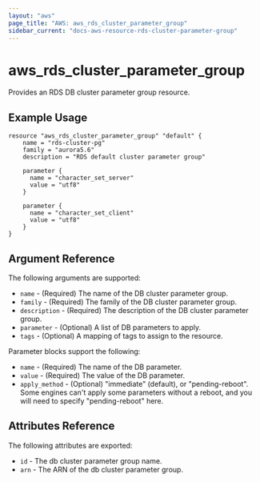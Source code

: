 ```yaml
---
layout: "aws"
page_title: "AWS: aws_rds_cluster_parameter_group"
sidebar_current: "docs-aws-resource-rds-cluster-parameter-group"
---
```


# aws\_rds\_cluster\_parameter\_group

Provides an RDS DB cluster parameter group resource.

## Example Usage

```
resource "aws_rds_cluster_parameter_group" "default" {
    name = "rds-cluster-pg"
    family = "aurora5.6"
    description = "RDS default cluster parameter group"

    parameter {
      name = "character_set_server"
      value = "utf8"
    }

    parameter {
      name = "character_set_client"
      value = "utf8"
    }
}
```

## Argument Reference

The following arguments are supported:

* `name` - (Required) The name of the DB cluster parameter group.
* `family` - (Required) The family of the DB cluster parameter group.
* `description` - (Required) The description of the DB cluster parameter group.
* `parameter` - (Optional) A list of DB parameters to apply.
* `tags` - (Optional) A mapping of tags to assign to the resource.

Parameter blocks support the following:

* `name` - (Required) The name of the DB parameter.
* `value` - (Required) The value of the DB parameter.
* `apply_method` - (Optional) "immediate" (default), or "pending-reboot". Some
    engines can't apply some parameters without a reboot, and you will need to
    specify "pending-reboot" here.

## Attributes Reference

The following attributes are exported:

* `id` - The db cluster parameter group name.
* `arn` - The ARN of the db cluster parameter group.

